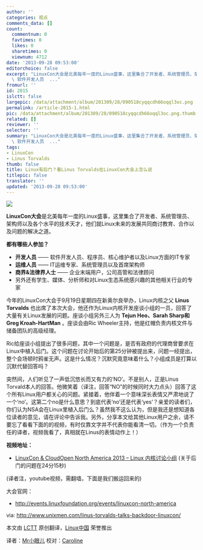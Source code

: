 ```yaml
---
author: ''
categories: 观点
comments_data: []
count:
  commentnum: 0
  favtimes: 0
  likes: 0
  sharetimes: 0
  viewnum: 4712
date: '2013-09-28 09:53:00'
editorchoice: false
excerpt: "LinuxCon大会是北美每年一度的Linux盛事，这里集合了开发者、系统管理员、架构师以及各个水平的技术天才，他们就Linux未来的发展共同商讨教育、合作以及问题的解决之道。\r\n都有哪些人参加？\r\n\r\n开发人员
  \ 软件开发人员  ..."
fromurl: ''
id: 2015
islctt: false
largepic: /data/attachment/album/201309/28/090518cyqqcdh66oqql3oc.png
permalink: /article-2015-1.html
pic: /data/attachment/album/201309/28/090518cyqqcdh66oqql3oc.png.thumb.jpg
related: []
reviewer: ''
selector: ''
summary: "LinuxCon大会是北美每年一度的Linux盛事，这里集合了开发者、系统管理员、架构师以及各个水平的技术天才，他们就Linux未来的发展共同商讨教育、合作以及问题的解决之道。\r\n都有哪些人参加？\r\n\r\n开发人员
  \ 软件开发人员  ..."
tags:
- LinuxCon
- Linus Torvalds
thumb: false
title: Linux有后门？看Linus Torvalds在LinuxCon大会上怎么说
titlepic: false
translator: ''
updated: '2013-09-28 09:53:00'
---
```


![](/data/attachment/album/201309/28/090518cyqqcdh66oqql3oc.png)


**LinuxCon大会**是北美每年一度的Linux盛事，这里集合了开发者、系统管理员、架构师以及各个水平的技术天才，他们就Linux未来的发展共同商讨教育、合作以及问题的解决之道。


**都有哪些人参加？**


* **开发人员** —— 软件开发人员、程序员、核心维护者以及Linux方面的IT专家
* **运维人员** —— IT运维专家、系统管理员以及首席架构师
* **商界&法律界人士** —— 企业末端用户，公司高管和法律顾问
* 另外还有学生、媒体、分析师和对Linux生态系统感兴趣的其他相关行业的专家


今年的LinuxCon大会于9月19日星期四在新奥尔良举办，Linux内核之父 **Linus Torvalds** 也出席了本次大会，他还作为Linux内核开发座谈小组的一员，回答了大量有关Linux发展的问题。座谈小组另外三人为 **Tejun Heo、Sarah Sharp和Greg Kroah-HartMan** 。座谈会由Ric Wheeler主持，他是红帽负责内核文件与储备团队的高级经理。


Ric给座谈小组提出了很多问题，其中一个问题是，是否有政府的代理商曾要求在Linux中植入后门。这个问题在讨论开始后的第25分钟被提出来，问题一经提出，整个会场顿时鸦雀无声。这是什么情况？沉默究竟意味着什么？小组成员是打算以沉默代替回答吗？


突然间，人们听见了一声低沉悠长而又有力的‘NO’。不是别人，正是Linus Torvald本人的回答。他微笑着（译注，回答“NO”的时候同时大力点头）回答了这个所有Linux用户都关心的问题。紧接着，他伴着一个意味深长表情又严肃地说了一个‘no’。这第二个no是什么意思？到底代表‘no’还是代表‘yes’？亲爱的读者们，你们认为NSA会在Linux里植入后门么？虽然我不这么认为，但是我还是想知道各位读者的意见，请在评论中告诉我。另外，分享本文给其他Linux用户之余，请不要忘了看看下面的的视频，有时仅靠文字并不代表你能看清一切。（作为一个负责任的译者，视频我看了，真相就在Linus的表情动作上！）


**视频地址：**


* [LinuxCon & CloudOpen North America 2013 – Linux 内核讨论小组](http://www.youtube.com/watch?v=84Sx0E13gAo&noredirect=1) (关于后门的问题在24分15秒)


(译者注，youtube视频，需翻墙，下面是我们搬运回来的)

大会官网：


* <http://events.linuxfoundation.org/events/linuxcon-north-america>


via: <http://www.unixmen.com/linus-torvalds-talks-backdoor-linuxcon/>


本文由 [LCTT](https://github.com/LCTT/TranslateProject) 原创翻译，[Linux中国](http://linux.cn/portal.php) 荣誉推出


译者：[Mr小眼儿](http://linux.cn/space/14801) 校对：[Caroline](http://linux.cn/space/14763)